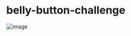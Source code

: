 # belly-button-challenge
![image](https://user-images.githubusercontent.com/120426753/236970532-36c54e6f-4ee2-4811-aa10-4f98596a4e01.png)
